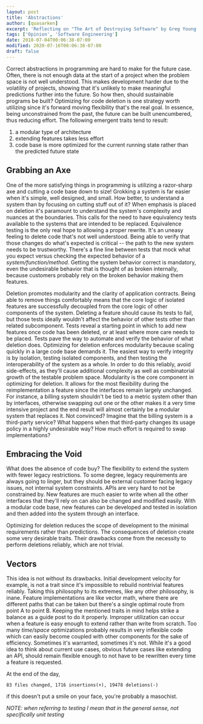 ```yaml
---
layout: post
title: 'Abstractions'
author: [quasarken]
excerpt: 'Reflecting on "The Art of Destroying Software" by Greg Young'
tags: ['Opinion', 'Software Engineering']
date: 2018-07-04T00:06:38-07:00
modified: 2020-07-16T00:06:38-07:00
draft: false
---
```

Correct abstractions in programming are hard to make for the future case.
Often, there is not enough data at the start of a project when the problem space is not well understood.
This makes development harder due to the volatility of projects, showing that it's unlikely to make meaningful predictions further into the future.
So how then, should sustainable programs be built?
Optimizing for code deletion is one strategy worth utilizing since it's forward moving flexibility that's the real goal.
In essence, being unconstrained from the past, the future can be built unencumbered, thus reducing effort.
The following emergent traits tend to result:

1. a modular type of architecture
1. extending features takes less effort
1. code base is more optimized for the current running state rather than the predicted future state

## Grabbing an Axe

One of the more satisfying things in programming is utilizing a razor-sharp axe and cutting a code base down to size!
Grokking a system is far easier when it's simple, well designed, and small.
How better, to understand a system than by focusing on cutting stuff out of it?
When emphasis is placed on deletion it's paramount to understand the system's complexity and nuances at the boundaries.
This calls for the need to have equivalency tests available to the systems that are intended to be replaced.
Equivalence testing is the only real hope to allowing a proper rewrite.
It's an uneasy feeling to delete code that's not well understood.
Being able to verify that those changes do what's expected is critical -- the path to the new system needs to be trustworthy.
There's a fine line between tests that mock what you expect versus checking the expected behavior of a _system/function/method_.
Getting the system behavior correct is mandatory, even the undesirable behavior that is thought of as broken internally, because customers probably rely on the broken behavior making them features.

Deletion promotes modularity and the clarity of application contracts.
Being able to remove things comfortably means that the core logic of isolated features are successfully decoupled from the core logic of other components of the system.
Deleting a feature should cause its tests to fail, but those tests ideally wouldn't affect the behavior of other tests other than related subcomponent.
Tests reveal a starting point in which to add new features once code has been deleted, or at least where more care needs to be placed.
Tests pave the way to automate and verify the behavior of what deletion does.
Optimizing for deletion enforces modularity because scaling quickly in a large code base demands it.
The easiest way to verify integrity is by isolation, testing isolated components, and then testing the interoperability of the system as a whole.
In order to do this reliably, avoid side-effects, as they'll cause additional complexity as well as combinatorial growth of the testable problem space.
Modularity is the core component in optimizing for deletion.
It allows for the most flexibility during the reimplementation a feature since the interfaces remain largely unchanged.
For instance, a billing system shouldn't be tied to a metric system other than by interfaces, otherwise swapping out one or the other makes it a very time intensive project and the end result will almost certainly be a modular system that replaces it.
Not convinced?
Imagine that the billing system is a third-party service?
What happens when that third-party changes its usage policy in a highly undesirable way?
How much effort is required to swap implementations?

## Embracing the Void

What does the absence of code buy?
The flexibility to extend the system with fewer legacy restrictions.
To some degree, legacy requirements are always going to linger, but they should be external customer facing legacy issues, not internal system constraints.
APIs are very hard to not be constrained by.
New features are much easier to write when all the other interfaces that they'll rely on can also be changed and modified easily.
With a modular code base, new features can be developed and tested in isolation and then added into the system through an interface.

Optimizing for deletion reduces the scope of development to the minimal requirements rather than predictions.
The consequences of deletion create some very desirable traits.
Their drawbacks come from the necessity to perform deletions reliably, which are not trivial.

## Vectors

This idea is not without its drawbacks.
Initial development velocity for example, is not a trait since it's impossible to rebuild nontrivial features reliably.
Taking this philosophy to its extremes, like any other philosophy, is inane.
Feature implementations are like vector math, where there are different paths that can be taken but there's a single optimal route from point A to point B.
Keeping the mentioned traits in mind helps strike a balance as a guide post to do it properly.
Improper utilization can occur when a feature is easy enough to extend rather than write from scratch.
Too many _time/space_ optimizations probably results in very inflexible code which can easily become coupled with other components for the sake of efficiency.
Sometimes it's warranted, sometimes it's not.
While it's a good idea to think about current use cases, obvious future cases like extending an API, should remain flexible enough to not have to be rewritten every time a feature is requested.

At the end of the day,
```git
83 files changed, 1716 insertions(+), 19478 deletions(-)
```
if this doesn't put a smile on your face, you're probably a masochist.

_NOTE: when referring to testing I mean that in the general sense, not specifically unit testing_
